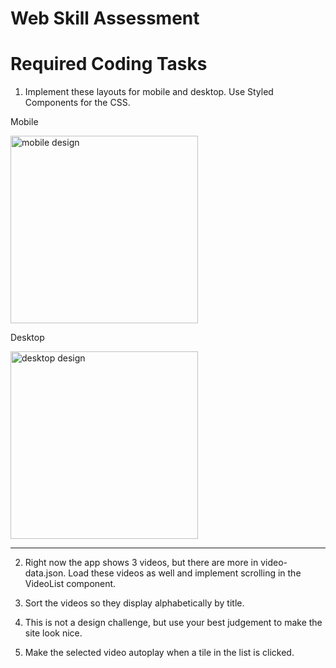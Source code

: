 # Web Skill Assessment

# Required Coding Tasks

1. Implement these layouts for mobile and desktop. Use Styled Components for the CSS.

Mobile

<img alt="mobile design" src="https://fed-dss-challenge-qa.s3.amazonaws.com/assets/img/mobile-design.png" width="300">

Desktop

<img alt="desktop design" src="https://fed-dss-challenge-qa.s3.amazonaws.com/assets/img/desktop-design.png" width="300">
<hr>

2. Right now the app shows 3 videos, but there are more in video-data.json. Load these videos as well and implement scrolling in the VideoList component.

3. Sort the videos so they display alphabetically by title.

4. This is not a design challenge, but use your best judgement to make the site look nice.

5. Make the selected video autoplay when a tile in the list is clicked.
